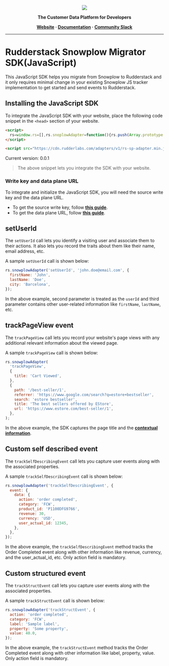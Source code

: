 <p align="center">
  <a href="https://rudderstack.com/">
    <img src="https://user-images.githubusercontent.com/59817155/121357083-1c571300-c94f-11eb-8cc7-ce6df13855c9.png">
  </a>
</p>

<p align="center"><b>The Customer Data Platform for Developers</b></p>

<p align="center">
  <b>
    <a href="https://rudderstack.com">Website</a>
    ·
    <a href="https://rudderstack.com/docs/stream-sources/rudderstack-sdk-integration-guides/rudderstack-javascript-sdk/">Documentation</a>
    ·
    <a href="https://rudderstack.com/join-rudderstack-slack-community">Community Slack</a>
  </b>
</p>

---

# [](https://github.com/rudderlabs/rudder-snowplow-migrator-js-sdk/blob/main/README.md)Rudderstack Snowplow Migrator SDK(JavaScript)

This JavaScript SDK helps you migrate from Snowplow to Rudderstack and it only requires minimal change in your existing Snowplow JS tracker implementation to get started and send events to Rudderstack.

## [](https://github.com/rudderlabs/rudder-snowplow-migrator-js-sdk/blob/main/README.md#installing-the-javascript-sdk)Installing the JavaScript SDK

To integrate the JavaScript SDK with your website, place the following code snippet in the `<head>` section of your website.

```html
<script>
  rs=window.rs=[],rs.snoplowAdapter=function(){rs.push(Array.prototype.slice.call(arguments))},rs.snoplowAdapter("newTracker",<WRITE_KEY>,<DATA_PLANE_URL>);
</script>

<script src="https://cdn.rudderlabs.com/adapters/v1/rs-sp-adapter.min.js"></script>
```

Current version: 0.0.1
<br>

> The above snippet lets you integrate the SDK with your website.

### Write key and data plane URL

To integrate and initialize the JavaScript SDK, you will need the source write key and the data plane URL.

- To get the source write key, follow [**this guide**](https://www.rudderstack.com/docs/get-started/glossary/#write-key).
- To get the data plane URL, follow [**this guide**](https://www.rudderstack.com/docs/rudderstack-cloud/dashboard-overview/#data-plane-url).

## [](https://github.com/rudderlabs/rudder-snowplow-migrator-js-sdk/blob/master/README.md#setUserId)setUserId

The `setUserId` call lets you identify a visiting user and associate them to their actions. It also lets you record the traits about them like their name, email address, etc.

A sample `setUserId` call is shown below:

```javascript
rs.snowplowAdapter('setUserId', 'john.doe@email.com', {
  firstName: 'John',
  lastName: 'Doe',
  city: 'Barcelona',
});
```

In the above example, second parameter is treated as the `userId` and third parameter contains other user-related information like `firstName`, `lastName`, etc.

## [](https://github.com/rudderlabs/rudder-snowplow-migrator-js-sdk/blob/master/README.md#trackPageView)trackPageView event

The `trackPageView` call lets you record your website's page views with any additional relevant information about the viewed page.

A sample `trackPageView` call is shown below:

```javascript
rs.snowplowAdapter(
  'trackPageView',
  {
    title: 'Cart Viewed',
  },
  {
    path: '/best-seller/1',
    referrer: 'https://www.google.com/search?q=estore+bestseller',
    search: 'estore bestseller',
    title: 'The best sellers offered by EStore',
    url: 'https://www.estore.com/best-seller/1',
  },
);
```

In the above example, the SDK captures the page title and the [**contextual information**](https://www.rudderstack.com/docs/event-spec/standard-events/common-fields/#contextual-fields).

## [](https://github.com/rudderlabs/rudder-snowplow-migrator-js-sdk/blob/master/README.md#trackSelfDescribingEvent)Custom self described event

The `trackSelfDescribingEvent` call lets you capture user events along with the associated properties.

A sample `trackSelfDescribingEvent` call is shown below:

```javascript
rs.snowplowAdapter('trackSelfDescribingEvent', {
  event: {
    data: {
      action: 'order completed',
      category: 'FCW',
      product_id: 'P1100DFG9766',
      revenue: 30,
      currency: 'USD',
      user_actual_id: 12345,
    },
  },
});
```

In the above example, the `trackSelfDescribingEvent` method tracks the Order Completed event along with other information like revenue, currency, and the user_actual_id, etc. Only action field is mandatory.

## [](https://github.com/rudderlabs/rudder-snowplow-migrator-js-sdk/blob/master/README.md#trackSelfDescribingEvent)Custom structured event

The `trackStructEvent` call lets you capture user events along with the associated properties.

A sample `trackStructEvent` call is shown below:

```javascript
rs.snowplowAdapter('trackStructEvent', {
  action: 'order completed',
  category: 'FCW',
  label: 'Sample label',
  property: 'Some property',
  value: 40.0,
});
```

In the above example, the `trackStructEvent` method tracks the Order Completed event along with other information like label, property, value. Only action field is mandatory.
